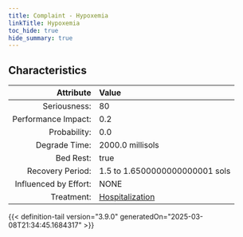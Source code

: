 ```yaml
---
title: Complaint - Hypoxemia
linkTitle: Hypoxemia
toc_hide: true
hide_summary: true
---
```

<!-- This is generated by the MarsSim HelpGenertor, do not edit. -->

## Characteristics

| Attribute      | Value |
|--------:|:------|
|Seriousness:|80|
|Performance Impact:|0.2|
|Probability:|0.0|
|Degrade Time:|2000.0 millisols|
|Bed Rest:|true|
|Recovery Period:|1.5 to 1.6500000000000001 sols|
|Influenced by Effort:|NONE|
|Treatment:|[Hospitalization](/docs/definitions/treatment/hospitalization)|
 


{{< definition-tail version="3.9.0" generatedOn="2025-03-08T21:34:45.1684317" >}}

